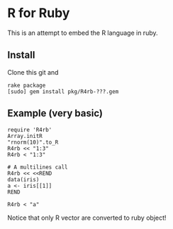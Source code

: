 # R for Ruby

This is an attempt to embed the R language in ruby.

## Install

Clone this git and

	rake package
	[sudo] gem install pkg/R4rb-???.gem

## Example (very basic)
```{.ruby execute="false"}
require 'R4rb'
Array.initR
"rnorm(10)".to_R
R4rb << "1:3"
R4rb < "1:3"

# A multilines call 
R4rb << <<REND
data(iris)
a <- iris[[1]]
REND

R4rb < "a"
```

Notice that only R vector are converted to ruby object!
